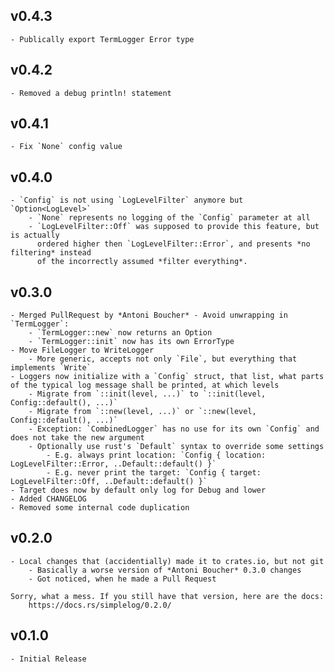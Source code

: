 ## v0.4.3
    - Publically export TermLogger Error type

## v0.4.2
    - Removed a debug println! statement

## v0.4.1
    - Fix `None` config value

## v0.4.0
    - `Config` is not using `LogLevelFilter` anymore but `Option<LogLevel>`
        - `None` represents no logging of the `Config` parameter at all
        - `LogLevelFilter::Off` was supposed to provide this feature, but is actually
          ordered higher then `LogLevelFilter::Error`, and presents *no filtering* instead
          of the incorrectly assumed *filter everything*.

## v0.3.0
    - Merged PullRequest by *Antoni Boucher* - Avoid unwrapping in `TermLogger`:
        - `TermLogger::new` now returns an Option
        - `TermLogger::init` now has its own ErrorType
    - Move FileLogger to WriteLogger
        - More generic, accepts not only `File`, but everything that implements `Write`
    - Loggers now initialize with a `Config` struct, that list, what parts of the typical log message shall be printed, at which levels
        - Migrate from `::init(level, ...)` to `::init(level, Config::default(), ...)`
        - Migrate from `::new(level, ...)` or `::new(level, Config::default(), ...)`
        - Exception: `CombinedLogger` has no use for its own `Config` and does not take the new argument
        - Optionally use rust's `Default` syntax to override some settings
            - E.g. always print location: `Config { location: LogLevelFilter::Error, ..Default::default() }`
            - E.g. never print the target: `Config { target: LogLevelFilter::Off, ..Default::default() }`
    - Target does now by default only log for Debug and lower
    - Added CHANGELOG
    - Removed some internal code duplication

## v0.2.0
    - Local changes that (accidentially) made it to crates.io, but not git
        - Basically a worse version of *Antoni Boucher* 0.3.0 changes
        - Got noticed, when he made a Pull Request

    Sorry, what a mess. If you still have that version, here are the docs:
        https://docs.rs/simplelog/0.2.0/

## v0.1.0
    - Initial Release

